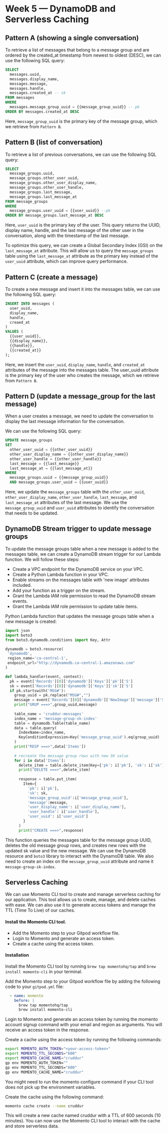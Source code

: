 # Week 5 — DynamoDB and Serverless Caching

## Pattern A (showing a single conversation)
To retrieve a list of messages that belong to a message group and are ordered by the created_at timestamp from newest to oldest (DESC), we can use the following SQL query:

```SQL
SELECT
  messages.uuid,
  messages.display_name,
  messages.message,
  messages.handle,
  messages.created_at -- sk
FROM messages
WHERE
  messages.message_group_uuid = {{message_group_uuid}} -- pk
ORDER BY messages.created_at DESC
```

Here, `message_group_uuid` is the primary key of the message group, which we retrieve from `Pattern B`.

## Pattern B (list of conversation)
To retrieve a list of previous conversations, we can use the following SQL query:

```SQL
SELECT
  message_groups.uuid,
  message_groups.other_user_uuid,
  message_groups.other_user_display_name,
  message_groups.other_user_handle,
  message_groups.last_message,
  message_groups.last_message_at
FROM message_groups
WHERE
  message_groups.user_uuid = {{user_uuid}} --pk
ORDER BY message_groups.last_message_at DESC
```

Here, `user_uuid` is the primary key of the user. This query returns the UUID, display name, handle, and the last message of the other user in the conversation, along with the timestamp of the last message.

To optimize this query, we can create a Global Secondary Index (GSI) on the `last_message_at` attribute. This will allow us to query the `message_groups` table using the `last_message_at` attribute as the primary key instead of the `user_uuid` attribute, which can improve query performance.

## Pattern C (create a message)

To create a new message and insert it into the messages table, we can use the following SQL query:

```SQL
INSERT INTO messages (
  user_uuid,
  display_name,
  handle,
  creaed_at
)
VALUES (
  {{user_uuid}},
  {{display_name}},
  {{handle}},
  {{created_at}}
);
```

Here, we insert the `user_uuid`, `display_name`, `handle`, and `created_at `attributes of the message into the messages table. The user_uuid attribute is the primary key of the user who creates the message, which we retrieve from `Pattern B`.

## Pattern D (update a message_group for the last message)

When a user creates a message, we need to update the conversation to display the last message information for the conversation.

We can use the following SQL query:

```sql
UPDATE message_groups
SET 
  other_user_uuid = {{other_user_uuid}}
  other_user_display_name = {{other_user_display_name}}
  other_user_handle = {{other_user_handle}}
  last_message = {{last_message}}
  last_message_at = {{last_message_at}}
WHERE 
  message_groups.uuid = {{message_group_uuid}}
  AND message_groups.user_uuid = {{user_uuid}}
```

Here, we update the `message_groups` table with the `other_user_uuid`, `other_user_display_name`, `other_user_handle`, `last_message`, and `last_message_at` attributes of the last message. We use the `message_group_uuid` and `user_uuid` attributes to identify the conversation that needs to be updated.

## DynamoDB Stream trigger to update message groups
To update the message groups table when a new message is added to the messages table, we can create a DynamoDB stream trigger for our Lambda function. We will follow these steps:

- Create a VPC endpoint for the DynamoDB service on your VPC.
- Create a Python Lambda function in your VPC.
- Enable streams on the messages table with 'new image' attributes included.
- Add your function as a trigger on the stream.
- Grant the Lambda IAM role permission to read the DynamoDB stream events.
- Grant the Lambda IAM role permission to update table items.


Python Lambda function that updates the message groups table when a new message is created:

```python
import json
import boto3
from boto3.dynamodb.conditions import Key, Attr

dynamodb = boto3.resource(
 'dynamodb',
 region_name='ca-central-1',
 endpoint_url="http://dynamodb.ca-central-1.amazonaws.com"
)

def lambda_handler(event, context):
  pk = event['Records'][0]['dynamodb']['Keys']['pk']['S']
  sk = event['Records'][0]['dynamodb']['Keys']['sk']['S']
  if pk.startswith('MSG#'):
    group_uuid = pk.replace("MSG#","")
    message = event['Records'][0]['dynamodb']['NewImage']['message']['S']
    print("GRUP ===>",group_uuid,message)
    
    table_name = 'cruddur-messages'
    index_name = 'message-group-sk-index'
    table = dynamodb.Table(table_name)
    data = table.query(
      IndexName=index_name,
      KeyConditionExpression=Key('message_group_uuid').eq(group_uuid)
    )
    print("RESP ===>",data['Items'])
    
    # recreate the message group rows with new SK value
    for i in data['Items']:
      delete_item = table.delete_item(Key={'pk': i['pk'], 'sk': i['sk']})
      print("DELETE ===>",delete_item)
      
      response = table.put_item(
        Item={
          'pk': i['pk'],
          'sk': sk,
          'message_group_uuid':i['message_group_uuid'],
          'message':message,
          'user_display_name': i['user_display_name'],
          'user_handle': i['user_handle'],
          'user_uuid': i['user_uuid']
        }
      )
      print("CREATE ===>",response)
```

This function queries the messages table for the message group UUID, deletes the old message group rows, and creates new rows with the updated sk value and the new message. We can use the DynamoDB resource and `boto3` library to interact with the DynamoDB table. We also need to create an index on the `message_group_uuid` attribute and name it `message-group-sk-index`.


## Serverless Caching
We can use Momento CLI tool to create and manage serverless caching for our application. This tool allows us to create, manage, and delete caches with ease. We can also use it to generate access tokens and manage the TTL (Time To Live) of our caches.

#### Install the Momento CLI tool.
- Add the Momento step to your Gitpod workflow file.
- Login to Momento and generate an access token.
- Create a cache using the access token.

#### Installation

Install the Momento CLI tool by running `brew tap momentohq/tap` and `brew install momento-cli` in your terminal.

Add the Momento step to your Gitpod workflow file by adding the following code to your `gitpod.yml` file:
```yaml
  - name: momento
    before: |
      brew tap momentohq/tap
      brew install momento-cli
```

Login to Momento and generate an access token by running the momento account signup command with your email and region as arguments. You will receive an access token in the response.

Create a cache using the access token by running the following commands:

```bash
export MOMENTO_AUTH_TOKEN="<your-access-token>"
export MOMENTO_TTL_SECONDS="600"
export MOMENTO_CACHE_NAME="cruddur"
gp env MOMENTO_AUTH_TOKEN=""
gp env MOMENTO_TTL_SECONDS="600"
gp env MOMENTO_CACHE_NAME="cruddur"
```

You might need to run the momento configure command if your CLI tool does not pick up the environment variables.

Create the cache using the following command:
```bash
momento cache create --name cruddur
```

This will create a new cache named cruddur with a TTL of 600 seconds (10 minutes). You can now use the Momento CLI tool to interact with the cache and store serverless data.